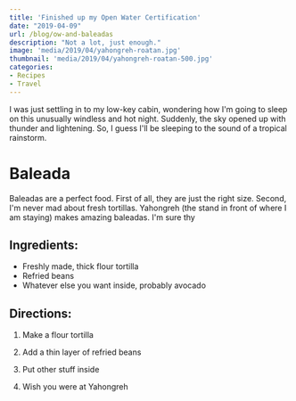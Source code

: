 ```yaml
---
title: 'Finished up my Open Water Certification'
date: "2019-04-09"
url: /blog/ow-and-baleadas
description: "Not a lot, just enough."
image: 'media/2019/04/yahongreh-roatan.jpg'
thumbnail: 'media/2019/04/yahongreh-roatan-500.jpg'
categories:
- Recipes
- Travel
---
```


I was just settling in to my low-key cabin, wondering how I'm going to sleep on this
unusually windless and hot night. Suddenly, the sky opened up with thunder
and lightening. So, I guess I'll be sleeping to the sound of a tropical
rainstorm.


# Baleada
Baleadas are a perfect food. First of all, they are just the right size. Second,
I'm never mad about fresh tortillas. Yahongreh (the stand in front of where I am
staying) makes amazing baleadas. I'm sure thy

## Ingredients:
- Freshly made, thick flour tortilla
- Refried beans
- Whatever else you want inside, probably avocado

## Directions:

1) Make a flour tortilla

2) Add a thin layer of refried beans

3) Put other stuff inside

4) Wish you were at Yahongreh
